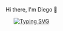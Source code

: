 <div align="center">

</H1> Hi there, I'm Diego 👋 </H1>

[![Typing SVG](https://readme-typing-svg.demolab.com?font=Fira+Code&duration=4000&pause=1000&color=F725E7&width=435&lines=%F0%9F%8E%93+Systems+Engineering+student.+;%F0%9F%92%A1+Interested+in+software+development+++;%F0%9F%92%A1+And+interested+in+problem-solving+;%F0%9F%8C%B1Focused+on+clean%2C+maintainable+code++;%F0%9F%A4%9D+Open+to+collaboration+and+continuous+improvement++)](https://git.io/typing-svg)

<!--
**DiegoFabi/DiegoFabi** is a ✨ _special_ ✨ repository because its `README.md` (this file) appears on your GitHub profile.

Here are some ideas to get you started:

- 🔭 I’m currently working on ...
- 🌱 I’m currently learning ...
- 👯 I’m looking to collaborate on ...
- 🤔 I’m looking for help with ...
- 💬 Ask me about ...
- 📫 How to reach me: ...
- 😄 Pronouns: ...
- ⚡ Fun fact: ...
-->
</div>
